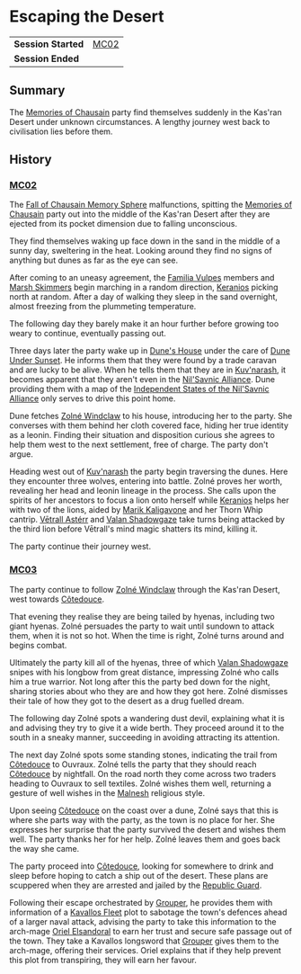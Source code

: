 # Escaping the Desert

|||
| --- | --- |
| **Session Started** | [MC02](../../sessions/MC02.md) | storyline.2
| **Session Ended** | |

## Summary

The [Memories of Chausain](../../campaigns/C3-memories-of-chausain.md) party find themselves suddenly in the Kas'ran Desert under unknown circumstances. A lengthy journey west back to civilisation lies before them.

## History

### [MC02](../../sessions/MC02.md)

The [Fall of Chausain Memory Sphere](../../items/memory-spheres/fall-of-chausain-memory-sphere.md) malfunctions, spitting the [Memories of Chausain](../../campaigns/C3-memories-of-chausain.md) party out into the middle of the Kas'ran Desert after they are ejected from its pocket dimension due to falling unconscious.

They find themselves waking up face down in the sand in the middle of a sunny day, sweltering in the heat. Looking around they find no signs of anything but dunes as far as the eye can see.

After coming to an uneasy agreement, the [Familia Vulpes](../../organisations/familia-vulpes.md) members and [Marsh Skimmers](../../organisations/marsh-skimmers.md) begin marching in a random direction, [Keranios](../../characters/keranios.md) picking north at random. After a day of walking they sleep in the sand overnight, almost freezing from the plummeting temperature.

The following day they barely make it an hour further before growing too weary to continue, eventually passing out.

Three days later the party wake up in [Dune's House](../../places/buildings/houses/dunes-house.md) under the care of [Dune Under Sunset](../../characters/dune-under-sunset.md). He informs them that they were found by a trade caravan and are lucky to be alive. When he tells them that they are in [Kuv'narash](../../places/villages/kuvnarash.md), it becomes apparent that they aren't even in the [Nil'Savnic Alliance](../../civilisations/nilsavnic-alliance/nilsavnic-alliance.md). Dune providing them with a map of the [Independent States of the Nil'Savnic Alliance](../../maps/independent-states-of-the-nilsavnic-alliance.md) only serves to drive this point home.

Dune fetches [Zolné Windclaw](../../characters/zolne-windclaw.md) to his house, introducing her to the party. She converses with them behind her cloth covered face, hiding her true identity as a leonin. Finding their situation and disposition curious she agrees to help them west to the next settlement, free of charge. The party don't argue.

Heading west out of [Kuv'narash](../../places/villages/kuvnarash.md) the party begin traversing the dunes. Here they encounter three wolves, entering into battle. Zolné proves her worth, revealing her head and leonin lineage in the process. She calls upon the spirits of her ancestors to focus a lion onto herself while [Keranios](../../characters/keranios.md) helps her with two of the lions, aided by [Marik Kaligavone](../../characters/marik-kaligavone.md) and her Thorn Whip cantrip. [Vētrall Astérr](../../characters/vetrall-asterr.md) and [Valan Shadowgaze](../../characters/valan-shadowgaze.md) take turns being attacked by the third lion before Vētrall's mind magic shatters its mind, killing it.

The party continue their journey west.

### [MC03](../../sessions/MC03.md)

The party continue to follow [Zolné Windclaw](../../characters/zolne-windclaw.md) through the Kas'ran Desert, west towards [Côtedouce](../../places/towns/cotedouce.md).

That evening they realise they are being tailed by hyenas, including two giant hyenas. Zolné persuades the party to wait until sundown to attack them, when it is not so hot. When the time is right, Zolné turns around and begins combat.

Ultimately the party kill all of the hyenas, three of which [Valan Shadowgaze](../../characters/valan-shadowgaze.md) snipes with his longbow from great distance, impressing Zolné who calls him a true warrior. Not long after this the party bed down for the night, sharing stories about who they are and how they got here. Zolné dismisses their tale of how they got to the desert as a drug fuelled dream.

The following day Zolné spots a wandering dust devil, explaining what it is and advising they try to give it a wide berth. They proceed around it to the south in a sneaky manner, succeeding in avoiding attracting its attention.

The next day Zolné spots some standing stones, indicating the trail from [Côtedouce](../../places/towns/cotedouce.md) to Ouvraux. Zolné tells the party that they should reach [Côtedouce](../../places/towns/cotedouce.md) by nightfall. On the road north they come across two traders heading to Ouvraux to sell textiles. Zolné wishes them well, returning a gesture of well wishes in the [Malnesh](../../gods/deities/malnesh.md) religious style.

Upon seeing [Côtedouce](../../places/towns/cotedouce.md) on the coast over a dune, Zolné says that this is where she parts way with the party, as the town is no place for her. She expresses her surprise that the party survived the desert and wishes them well. The party thanks her for her help. Zolné leaves them and goes back the way she came.

The party proceed into [Côtedouce](../../places/towns/cotedouce.md), looking for somewhere to drink and sleep before hoping to catch a ship out of the desert. These plans are scuppered when they are arrested and jailed by the [Republic Guard](../../organisations/guards/republic-guard.md).

Following their escape orchestrated by [Grouper](../../characters/grouper.md), he provides them with information of a [Kavallos Fleet](../../civilisations/kavallos-fleet/kavallos-fleet.md) plot to sabotage the town's defences ahead of a larger naval attack, advising the party to take this information to the arch-mage [Oriel Elsandoral](../../characters/oriel-elsandoral.md) to earn her trust and secure safe passage out of the town. They take a Kavallos longsword that [Grouper](../../characters/grouper.md) gives them to the arch-mage, offering their services. Oriel explains that if they help prevent this plot from transpiring, they will earn her favour.
